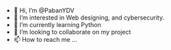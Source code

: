 - 👋 Hi, I’m @PabanYDV
- 👀 I’m interested in Web designing, and cybersecurity.
- 🌱 I’m currently learning Python
- 💞️ I’m looking to collaborate on my project
- 📫 How to reach me ...

<!---
PabanYDV/PabanYDV is a ✨ special ✨ repository because its `README.md` (this file) appears on your GitHub profile.
You can click the Preview link to take a look at your changes.
--->
